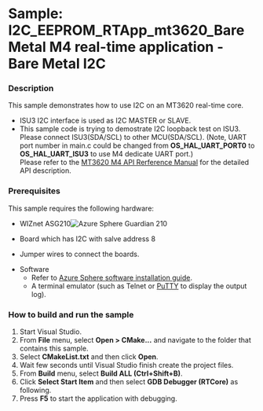 # Sample: I2C_EEPROM_RTApp_mt3620_BareMetal M4 real-time application - Bare Metal I2C
### Description
This sample demonstrates how to use I2C on an MT3620 real-time core.  
- ISU3 I2C interface is used as I2C MASTER or SLAVE.
- This sample code is trying to demostrate I2C loopback test on ISU3. Please connect ISU3(SDA/SCL) to other MCU(SDA/SCL).
(Note, UART port number in main.c could be changed from **OS_HAL_UART_PORT0** to **OS_HAL_UART_ISU3** to use M4 dedicate UART port.)  
Please refer to the [MT3620 M4 API Rerference Manual](https://support.mediatek.com/AzureSphere/mt3620/M4_API_Reference_Manual) for the detailed API description.

### Prerequisites

This sample requires the following hardware:

- WIZnet ASG210![Azure Sphere Guardian 210](https://doc.wiznet.io/img/AzureSphere/ASG210_board_description.png)

- Board which has I2C with salve address 8

- Jumper wires to connect the boards.

* Software
    * Refer to [Azure Sphere software installation guide](https://docs.microsoft.com/en-ca/azure-sphere/install/overview).
    * A terminal emulator (such as Telnet or [PuTTY](https://www.chiark.greenend.org.uk/~sgtatham/putty/) to display the output log).

### How to build and run the sample
1. Start Visual Studio.  
2. From **File** menu, select **Open > CMake...** and navigate to the folder that contains this sample.  
3. Select **CMakeList.txt** and then click **Open**.  
4. Wait few seconds until Visual Studio finish create the project files.
5. From **Build** menu, select **Build ALL (Ctrl+Shift+B)**.  
6. Click **Select Start Item** and then select **GDB Debugger (RTCore)** as following.
7. Press **F5** to start the application with debugging.
